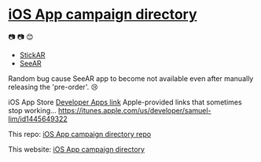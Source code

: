 # [iOS App campaign directory](https://lumaslim.github.io) 

:camera: 📷 😊 
* [StickAR](https://itunes.apple.com/app/apple-store/id1445649323?pt=119468090&ct=testcampaign&mt=8)
* [SeeAR](https://itunes.apple.com/app/apple-store/id1445776449?pt=119468090&ct=lumaslim-gh-campaign&mt=8)





Random bug cause SeeAR app to become not available even after manually releasing the 'pre-order'. 😢

iOS App Store [Developer Apps link](itms-apps://itunes.apple.com/us/developer/samuel-lim/id1445649322)
Apple-provided links that sometimes stop working... https://itunes.apple.com/us/developer/samuel-lim/id1445649322

This repo: [iOS App campaign directory repo](https://github.com/lumaslim/lumaslim.github.io)

This website: [iOS App campaign directory](https://lumaslim.github.io)
